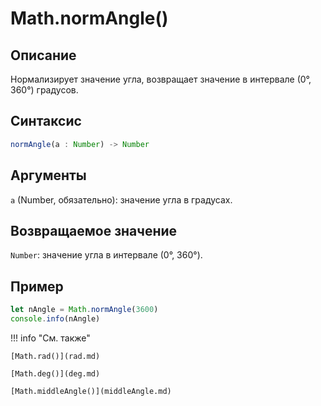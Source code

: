 # Math.normAngle()

## Описание
Нормализирует значение угла, возвращает значение в интервале (0°, 360°) градусов.

## Синтаксис
```javascript
normAngle(a : Number) -> Number
``` 

## Аргументы
`a` (Number, обязательно): значение угла в градусах.

## Возвращаемое значение
`Number`: значение угла в интервале (0°, 360°).

## Пример
``` javascript linenums="1"
let nAngle = Math.normAngle(3600)
console.info(nAngle)
``` 

!!! info "См. также"

    [Math.rad()](rad.md)

    [Math.deg()](deg.md)

    [Math.middleAngle()](middleAngle.md)
